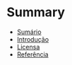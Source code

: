 # Summary

* [Sumário](SUMMARY.md)
* [Introdução](README.md)
* [Licensa](LICENSE.md)
* [Referência](Reference.md)

